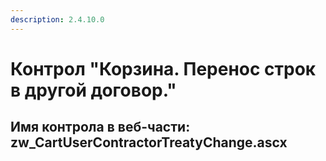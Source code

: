 ```yaml
---
description: 2.4.10.0
---
```


# Контрол "Корзина. Перенос строк в другой договор."

## Имя контрола в веб-части: zw\_CartUserContractorTreatyChange.ascx

